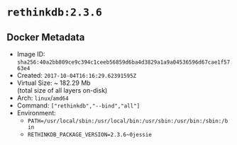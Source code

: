 # `rethinkdb:2.3.6`

## Docker Metadata

- Image ID: `sha256:40a2bb809ce9c394c1ceeb56859d6ba4d3829a1a9a04536596d67cae1f5763e4`
- Created: `2017-10-04T16:16:29.62391595Z`
- Virtual Size: ~ 182.29 Mb  
  (total size of all layers on-disk)
- Arch: `linux`/`amd64`
- Command: `["rethinkdb","--bind","all"]`
- Environment:
  - `PATH=/usr/local/sbin:/usr/local/bin:/usr/sbin:/usr/bin:/sbin:/bin`
  - `RETHINKDB_PACKAGE_VERSION=2.3.6~0jessie`
